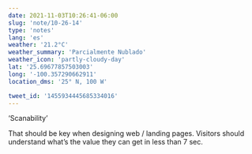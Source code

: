 ```yaml
---
date: 2021-11-03T10:26:41-06:00
slug: 'note/10-26-14'
type: 'notes'
lang: 'es'
weather: '21.2°C'
weather_summary: 'Parcialmente Nublado'
weather_icon: 'partly-cloudy-day'
lat: '25.69677857503003'
long: '-100.357290662911'
location_dms: '25° N, 100 W'

tweet_id: '1455934445685334016'
---
```

‘Scanability’

That should be key when designing web / landing pages. Visitors should understand what’s the value they can get in less than 7 sec.